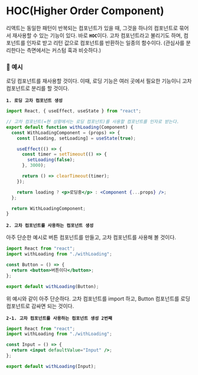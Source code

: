# HOC(Higher Order Component)

리액트는 동일한 패턴이 반복되는 컴포넌트가 있을 때, 그것을 하나의 컴포넌트로 묶어서 재사용할 수 있는 기능이 있다. 바로 <b>`HOC`</b>이다.
고차 컴포넌트라고 불리기도 하며, 컴포넌트를 인자로 받고 리턴 값으로 컴포넌트를 반환하는 일종의 함수이다. (관심사를 분리한다는 측면에서는 커스텀 훅과 비슷하다.)

### 📌 예시

로딩 컴포넌트를 재사용할 것이다. 이때, 로딩 기능은 여러 곳에서 필요한 기능이니 고차 컴포넌트로 분리를 할 것이다.

<b>`1. 로딩 고차 컴포넌트 생성`</b>

```jsx
import React, { useEffect, useState } from "react";

// 고차 컴포넌트(=현 상황에서는 로딩 컴포넌트)를 사용할 컴포넌트를 인자로 받는다.
export default function withLoading(Component) {
  const WithLoadingComponent = (props) => {
    const [loading, setLoading] = useState(true);

    useEffect(() => {
      const timer = setTimeout(() => {
        setLoading(false);
      }, 3000);

      return () => clearTimeout(timer);
    });

    return loading ? <p>로딩중</p> : <Component {...props} />;
  };

  return WithLoadingComponent;
}
```

<b>`2. 고차 컴포넌트를 사용하는 컴포넌트 생성`</b>

아주 단순한 예시로 버튼 컴포넌트를 만들고, 고차 컴포넌트를 사용해 볼 것이다.

```jsx
import React from "react";
import withLoading from "./withLoading";

const Button = () => {
  return <button>버튼이다</button>;
};

export default withLoading(Button);
```

위 예시와 같이 아주 단순하다. 고차 컴포넌트를 import 하고, Button 컴포넌트를 로딩 컴포넌트로 감싸면 되는 것이다.

<b>`2-1. 고차 컴포넌트를 사용하는 컴포넌트 생성 2번째`</b>

```jsx
import React from "react";
import withLoading from "./withLoading";

const Input = () => {
  return <input defaultValue="Input" />;
};

export default withLoading(Input);
```
